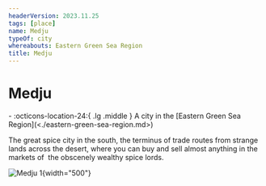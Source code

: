 ```yaml
---
headerVersion: 2023.11.25
tags: [place]
name: Medju
typeOf: city
whereabouts: Eastern Green Sea Region
title: Medju
---
```

# Medju
<div class="grid cards ext-narrow-margin ext-one-column" markdown>
-    :octicons-location-24:{ .lg .middle } A city in the [Eastern Green Sea Region](<./eastern-green-sea-region.md>)  
</div>


The great spice city in the south, the terminus of trade routes from strange lands across the desert, where you can buy and sell almost anything in the markets of  the obscenely wealthy spice lords.

![Medju 1](../../assets/medju-1.png){width="500"}